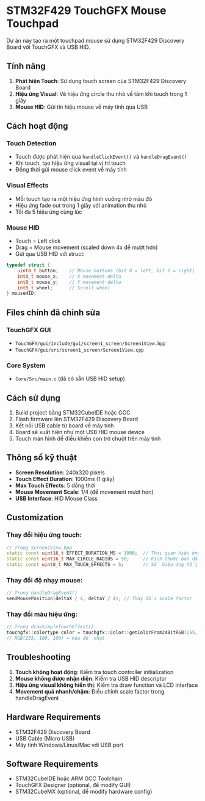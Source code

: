 # STM32F429 TouchGFX Mouse Touchpad

Dự án này tạo ra một touchpad mouse sử dụng STM32F429 Discovery Board với TouchGFX và USB HID.

## Tính năng

1. **Phát hiện Touch**: Sử dụng touch screen của STM32F429 Discovery Board
2. **Hiệu ứng Visual**: Vẽ hiệu ứng circle thu nhỏ về tâm khi touch trong 1 giây
3. **Mouse HID**: Gửi tín hiệu mouse về máy tính qua USB

## Cách hoạt động

### Touch Detection
- Touch được phát hiện qua `handleClickEvent()` và `handleDragEvent()`
- Khi touch, tạo hiệu ứng visual tại vị trí touch
- Đồng thời gửi mouse click event về máy tính

### Visual Effects
- Mỗi touch tạo ra một hiệu ứng hình vuông nhỏ màu đỏ
- Hiệu ứng fade out trong 1 giây với animation thu nhỏ
- Tối đa 5 hiệu ứng cùng lúc

### Mouse HID
- Touch = Left click
- Drag = Mouse movement (scaled down 4x để mượt hơn)
- Gửi qua USB HID với struct:
```c
typedef struct {
    uint8_t button;    // Mouse buttons (bit 0 = left, bit 1 = right)
    int8_t mouse_x;    // X movement delta
    int8_t mouse_y;    // Y movement delta  
    int8_t wheel;      // Scroll wheel
} mouseHID;
```

## Files chính đã chỉnh sửa

### TouchGFX GUI
- `TouchGFX/gui/include/gui/screen1_screen/Screen1View.hpp`
- `TouchGFX/gui/src/screen1_screen/Screen1View.cpp`

### Core System
- `Core/Src/main.c` (đã có sẵn USB HID setup)

## Cách sử dụng

1. Build project bằng STM32CubeIDE hoặc GCC
2. Flash firmware lên STM32F429 Discovery Board
3. Kết nối USB cable từ board về máy tính
4. Board sẽ xuất hiện như một USB HID mouse device
5. Touch màn hình để điều khiển con trở chuột trên máy tính

## Thông số kỹ thuật

- **Screen Resolution**: 240x320 pixels
- **Touch Effect Duration**: 1000ms (1 giây)
- **Max Touch Effects**: 5 đồng thời
- **Mouse Movement Scale**: 1/4 (để movement mượt hơn)
- **USB Interface**: HID Mouse Class

## Customization

### Thay đổi hiệu ứng touch:
```cpp
// Trong Screen1View.hpp
static const uint16_t EFFECT_DURATION_MS = 1000;  // Thời gian hiệu ứng
static const uint16_t MAX_CIRCLE_RADIUS = 50;     // Kích thước ban đầu
static const uint8_t MAX_TOUCH_EFFECTS = 5;       // Số hiệu ứng tối đa
```

### Thay đổi độ nhạy mouse:
```cpp
// Trong handleDragEvent()
sendMousePosition(deltaX / 4, deltaY / 4); // Thay đổi scale factor
```

### Thay đổi màu hiệu ứng:
```cpp
// Trong drawSimpleTouchEffect()
touchgfx::colortype color = touchgfx::Color::getColorFrom24BitRGB(255, 100, 100);
// RGB(255, 100, 100) = màu đỏ nhạt
```

## Troubleshooting

1. **Touch không hoạt động**: Kiểm tra touch controller initialization
2. **Mouse không được nhận diện**: Kiểm tra USB HID descriptor
3. **Hiệu ứng visual không hiển thị**: Kiểm tra draw function và LCD interface
4. **Movement quá nhanh/chậm**: Điều chỉnh scale factor trong handleDragEvent

## Hardware Requirements

- STM32F429 Discovery Board
- USB Cable (Micro USB)
- Máy tính Windows/Linux/Mac với USB port

## Software Requirements

- STM32CubeIDE hoặc ARM GCC Toolchain
- TouchGFX Designer (optional, để modify GUI)
- STM32CubeMX (optional, để modify hardware config)
